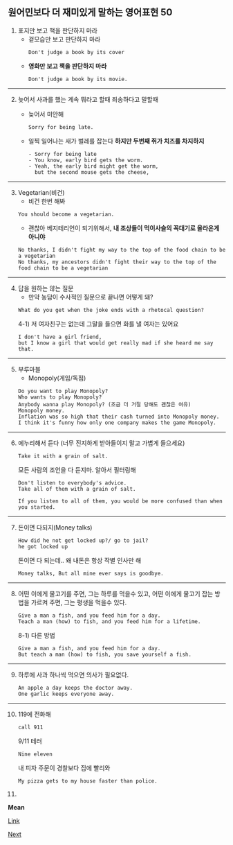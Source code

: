 원어민보다 더 재미있게 말하는 영어표현 50
------------
1) 표지만 보고 책을 판단하지 마라
   - 겉모습만 보고 판단하지 마라
     ```
     Don't judge a book by its cover
     ```
    - **영화만 보고 책을 판단하지 마라**
      ```
      Don't judge a book by its movie.
      ```

---

2) 늦어서 사과를 했는 계속 뭐라고 할때 죄송하다고 말할때
    - 늦어서 미안해
      ```
      Sorry for being late.
      ```

    - 일찍 일어나는 새가 벌레를 잡는다 **하지만 두번째 쥐가 치즈를 차지하지**
      ```
      - Sorry for being late
      - You know, early bird gets the worm.
      - Yeah, the early bird might get the worm,
        but the second mouse gets the cheese,
      ```

---

3) Vegetarian(비건)
    - 비건 한번 해봐
    ```
    You should become a vegetarian.
    ```
    - 괜찮아 베지테리언이 되기위해서, **내 조상들이 먹이사슬의 꼭대기로 올라온게 아니야**
    ```
    No thanks, I didn't fight my way to the top of the food chain to be a vegetarian
    No thanks, my ancestors didn't fight their way to the top of the food chain to be a vegetarian
    ```
---

4) 답을 원하는 않는 질문
    - 만약 농담이 수사적인 질문으로 끝나면 어떻게 돼?
    ```
    What do you get when the joke ends with a rhetocal question?
    ```
   4-1) 저 여자친구는 없는데 그말을 들으면 화를 낼 여자는 있어요
     ```
     I don't have a girl friend, 
     but I know a girl that would get really mad if she heard me say that.
     ```
---

5) 부루마블
    - Monopoly(게임/독점)
    ```
    Do you want to play Monopoly?
    Who wants to play Monopoly?
    Anybody wanna play Monopoly? (조금 더 거절 당해도 괜찮은 여유)
    Monopoly money.
    Inflation was so high that their cash turned into Monopoly money.
    I think it's funny how only one company makes the game Monopoly.
    ```
---

6) 에누리해서 듣다 (너무 진지하게 받아들이지 말고 가볍게 들으세요)
    ```
    Take it with a grain of salt.
    ```
    모든 사람의 조언을 다 듣지마. 알아서 필터링해
    ```
    Don't listen to everybody's advice.
    Take all of them with a grain of salt.
    ```
    ```
    If you listen to all of them, you would be more confused than when you started.
    ```
---
7) 돈이면 다되지(Money talks)
    ```
    How did he not get locked up?/ go to jail?
    he got locked up
    ```
    돈이면 다 되는데.. 왜 내돈은 항상 작별 인사만 해
    ```
    Money talks, But all mine ever says is goodbye.
    ```
---
8) 어떤 이에게 물고기를 주면, 그는 하루를 먹을수 있고,
    어떤 이에게 물고기 잡는 방법을 가르켜 주면, 그는 평생을 먹을수 있다.
    ```
    Give a man a fish, and you feed him for a day.
    Teach a man (how) to fish, and you feed him for a lifetime.
    ```
   8-1) 다른 방법
      ```
      Give a man a fish, and you feed him for a day.
      But teach a man (how) to fish, you save yourself a fish.
      ```
---

9) 하루에 사과 하나씩 먹으면 의사가 필요없다.
   ```
   An apple a day keeps the doctor away.
   One garlic keeps everyone away.
   ```
---

10) 119에 전화해
      ``` 
      call 911
      ```
      9/11 테러
      ```
      Nine eleven
      ```
      내 피자 주문이 경찰보다 집에 빨리와
      ```
      My pizza gets to my house faster than police.
      ```
4)  








**Mean**


[Link](https://www.youtube.com/watch?v=9fZrUe07nQ4)



[Next](./%NEXT)
